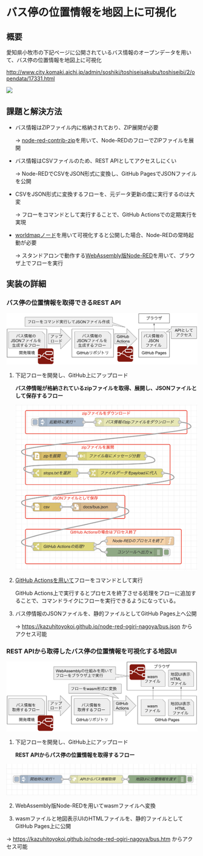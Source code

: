 # バス停の位置情報を地図上に可視化
## 概要
愛知県小牧市の下記ページに公開されているバス情報のオープンデータを用いて、バス停の位置情報を地図上に可視化

http://www.city.komaki.aichi.jp/admin/soshiki/toshiseisakubu/toshiseibi/2/opendata/17331.html

![](map.png)

## 課題と解決方法

- バス情報はZIPファイル内に格納されており、ZIP展開が必要

  -> [node-red-contrib-zip](https://flows.nodered.org/node/node-red-contrib-zip)を用いて、Node-REDのフローでZIPファイルを展開

- バス情報はCSVファイルのため、REST APIとしてアクセスしにくい

  -> Node-REDでCSVをJSON形式に変換し、GitHub PagesでJSONファイルを公開

- CSVをJSON形式に変換するフローを、元データ更新の度に実行するのは大変

  -> フローをコマンドとして実行することで、GitHub Actionsでの定期実行を実現

- [worldmapノード](https://flows.nodered.org/node/node-red-contrib-web-worldmap)を用いて可視化すると公開した場合、Node-REDの常時起動が必要

  -> スタンドアロンで動作する[WebAssembly版Node-RED](https://github.com/kazuhitoyokoi/node-red-wasm)を用いて、ブラウザ上でフローを実行

## 実装の詳細

### バス停の位置情報を取得できるREST API

![](architecture1.png)

1. 下記フローを開発し、GitHub上にアップロード

   **バス停情報が格納されているzipファイルを取得、展開し、JSONファイルとして保存するフロー**
   
   ![](flows.png)

2. [GitHub Actionsを用いて](.github/workflows/create-api.yml#L17)フローをコマンドとして実行

   GitHub Actions上で実行するとプロセスを終了させる処理をフローに追加することで、コマンドライクにフローを実行できるようになっている。

3. バス停情報のJSONファイルを、静的ファイルとしてGitHub Pages上へ公開

    -> https://kazuhitoyokoi.github.io/node-red-ogiri-nagoya/bus.json からアクセス可能

### REST APIから取得したバス停の位置情報を可視化する地図UI

![](architecture2.png)

1. 下記フローを開発し、GitHub上にアップロード

   **REST APIからパス停の位置情報を取得するフロー**
   
  ![](flows-wasm.png)

2. WebAssembly版Node-REDを用いてwasmファイルへ変換

3. wasmファイルと地図表示UIのHTMLファイルを、静的ファイルとしてGitHub Pages上に公開

-> https://kazuhitoyokoi.github.io/node-red-ogiri-nagoya/bus.htm からアクセス可能

